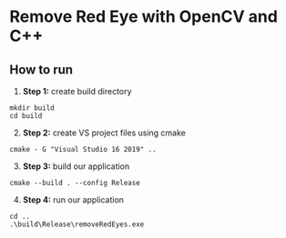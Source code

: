 # Remove Red Eye with OpenCV and C++

## How to run

1. __Step 1:__ create build directory

```
mkdir build
cd build
```

2. __Step 2:__ create VS project files using cmake

```
cmake - G "Visual Studio 16 2019" ..
```

3. __Step 3:__ build our application

```
cmake --build . --config Release
```

4. __Step 4:__ run our application

```
cd .. 
.\build\Release\removeRedEyes.exe
```
